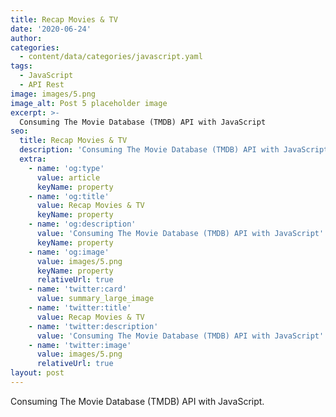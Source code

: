 ```yaml
---
title: Recap Movies & TV
date: '2020-06-24'
author: 
categories:
  - content/data/categories/javascript.yaml
tags:
  - JavaScript
  - API Rest
image: images/5.png
image_alt: Post 5 placeholder image
excerpt: >-
  Consuming The Movie Database (TMDB) API with JavaScript
seo:
  title: Recap Movies & TV
  description: 'Consuming The Movie Database (TMDB) API with JavaScript'
  extra:
    - name: 'og:type'
      value: article
      keyName: property
    - name: 'og:title'
      value: Recap Movies & TV
      keyName: property
    - name: 'og:description'
      value: 'Consuming The Movie Database (TMDB) API with JavaScript'
      keyName: property
    - name: 'og:image'
      value: images/5.png
      keyName: property
      relativeUrl: true
    - name: 'twitter:card'
      value: summary_large_image
    - name: 'twitter:title'
      value: Recap Movies & TV
    - name: 'twitter:description'
      value: 'Consuming The Movie Database (TMDB) API with JavaScript'
    - name: 'twitter:image'
      value: images/5.png
      relativeUrl: true
layout: post
---
```


Consuming The Movie Database (TMDB) API with JavaScript.
